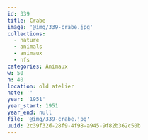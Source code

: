 ```yaml
---
id: 339
title: Crabe
image: '@img/339-crabe.jpg'
collections:
  - nature
  - animals
  - animaux
  - nfs
categories: Animaux
w: 50
h: 40
location: old atelier
note: ''
year: '1951'
year_start: 1951
year_end: null
file: '@img/339-crabe.jpg'
uuid: 2c39f32d-28f9-4f98-a945-9f82b362c50b
---
```


